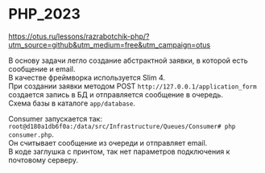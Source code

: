 # PHP_2023

https://otus.ru/lessons/razrabotchik-php/?utm_source=github&utm_medium=free&utm_campaign=otus  

В основу задачи легло создание абстрактной заявки, в которой есть сообщение и email.  
В качестве фреймворка используется Slim 4.  
При создании заявки методом POST `http://127.0.0.1/application_form`  
создается запись в БД и отправляется сообщение в очередь.  
Схема базы в каталоге `app/database`.  
  
Consumer запускается так: `root@d180a1db6f0a:/data/src/Infrastructure/Queues/Consumer# php consumer.php`.  
Он считывает сообщение из очереди и отправляет email.  
В коде заглушка с принтом, так нет параметров подключения к почтовому серверу.  
